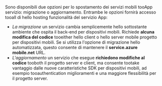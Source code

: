 Sono disponibili due opzioni per lo spostamento dei servizi mobili tooApp servizio: migrazione o aggiornamento. Entrambe le opzioni fornirà accesso tooall di hello hosting funzionalità del servizio App:

* *La migrazione* un servizio cambia semplicemente hello sottostante ambiente che ospita il back-end per dispositivi mobili. Richiede **alcuna modifica del codice** tooeither hello client o hello server mobile progetto per dispositivi mobili. Se si utilizza l'opzione di migrazione hello automatizzata, questo consente di mantenere il **service.azure mobile.net** URL. 
* *L'aggiornamento* un servizio che esegue **richiedono modifiche al codice** tooboth il progetto server e client, ma consente tootake vantaggio dalle nuove caratteristiche SDK per dispositivi mobili, ad esempio tooauthentication miglioramenti e una maggiore flessibilità per il progetto server. 

